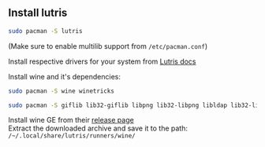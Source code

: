 ## Install lutris
```bash
sudo pacman -S lutris
``` 
(Make sure to enable multilib support from `/etc/pacman.conf`)

Install respective drivers for your system from [Lutris docs](https://github.com/lutris/docs/blob/master/InstallingDrivers.md)

Install wine and it's dependencies:
```bash
sudo pacman -S wine winetricks
```
```bash
sudo pacman -S giflib lib32-giflib libpng lib32-libpng libldap lib32-libldap gnutls lib32-gnutls mpg123 lib32-mpg123 openal lib32-openal v4l-utils lib32-v4l-utils libpulse lib32-libpulse alsa-plugins lib32-alsa-plugins alsa-lib lib32-alsa-lib libjpeg-turbo lib32-libjpeg-turbo libxcomposite lib32-libxcomposite libxinerama lib32-libxinerama ncurses lib32-ncurses opencl-icd-loader lib32-opencl-icd-loader libxslt lib32-libxslt libva lib32-libva gtk3 lib32-gtk3 gst-plugins-base-libs lib32-gst-plugins-base-libs vulkan-icd-loader lib32-vulkan-icd-loader cups samba dosbox
```

Install wine GE from their [release page](https://github.com/GloriousEggroll/wine-ge-custom/releases)\
Extract the downloaded archive and save it to the path: `/~/.local/share/lutris/runners/wine/`